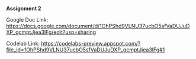 **Assignment 2**

Google Doc Link: https://docs.google.com/document/d/1OhPShd9VLNU37ucbO5sfVaDUJuDXP_gcmptJjea3lFg/edit?usp=sharing

Codelab Link: https://codelabs-preview.appspot.com/?file_id=1OhPShd9VLNU37ucbO5sfVaDUJuDXP_gcmptJjea3lFg#1
